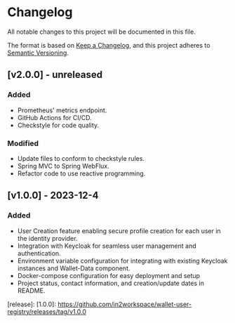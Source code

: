 # Changelog
All notable changes to this project will be documented in this file.

The format is based on [Keep a Changelog](https://keepachangelog.com/en/1.0.0/),
and this project adheres to [Semantic Versioning](https://semver.org/spec/v2.0.0.html).

## [v2.0.0] - unreleased
### Added
- Prometheus' metrics endpoint.
- GitHub Actions for CI/CD.
- Checkstyle for code quality.

### Modified
- Update files to conform to checkstyle rules.
- Spring MVC to Spring WebFlux.
- Refactor code to use reactive programming.

## [v1.0.0] - 2023-12-4

### Added
- User Creation feature enabling secure profile creation for each user in the identity provider.
- Integration with Keycloak for seamless user management and authentication.
- Environment variable configuration for integrating with existing Keycloak instances and Wallet-Data component.
- Docker-compose configuration for easy deployment and setup
- Project status, contact information, and creation/update dates in README.

[release]:
[1.0.0]: https://github.com/in2workspace/wallet-user-registry/releases/tag/v1.0.0